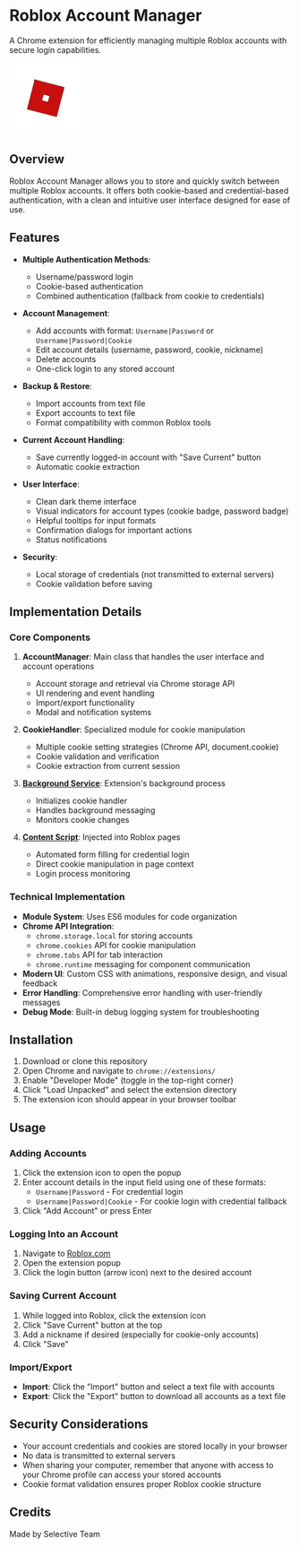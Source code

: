 # Roblox Account Manager

A Chrome extension for efficiently managing multiple Roblox accounts with secure login capabilities.

![Roblox Account Manager](icons/icon128.png)

## Overview

Roblox Account Manager allows you to store and quickly switch between multiple Roblox accounts. It offers both cookie-based and credential-based authentication, with a clean and intuitive user interface designed for ease of use.

## Features

- **Multiple Authentication Methods**:
  - Username/password login
  - Cookie-based authentication
  - Combined authentication (fallback from cookie to credentials)

- **Account Management**:
  - Add accounts with format: `Username|Password` or `Username|Password|Cookie`
  - Edit account details (username, password, cookie, nickname)
  - Delete accounts
  - One-click login to any stored account

- **Backup & Restore**:
  - Import accounts from text file
  - Export accounts to text file
  - Format compatibility with common Roblox tools

- **Current Account Handling**:
  - Save currently logged-in account with "Save Current" button
  - Automatic cookie extraction

- **User Interface**:
  - Clean dark theme interface
  - Visual indicators for account types (cookie badge, password badge)
  - Helpful tooltips for input formats
  - Confirmation dialogs for important actions
  - Status notifications

- **Security**:
  - Local storage of credentials (not transmitted to external servers)
  - Cookie validation before saving

## Implementation Details

### Core Components

1. **AccountManager**: Main class that handles the user interface and account operations
   - Account storage and retrieval via Chrome storage API
   - UI rendering and event handling
   - Import/export functionality
   - Modal and notification systems

2. **CookieHandler**: Specialized module for cookie manipulation
   - Multiple cookie setting strategies (Chrome API, document.cookie)
   - Cookie validation and verification
   - Cookie extraction from current session

3. **[Background Service](background.js)**: Extension's background process
   - Initializes cookie handler
   - Handles background messaging
   - Monitors cookie changes

4. **[Content Script](content.js)**: Injected into Roblox pages
   - Automated form filling for credential login
   - Direct cookie manipulation in page context
   - Login process monitoring

### Technical Implementation

- **Module System**: Uses ES6 modules for code organization
- **Chrome API Integration**:
  - `chrome.storage.local` for storing accounts
  - `chrome.cookies` API for cookie manipulation
  - `chrome.tabs` API for tab interaction
  - `chrome.runtime` messaging for component communication
- **Modern UI**: Custom CSS with animations, responsive design, and visual feedback
- **Error Handling**: Comprehensive error handling with user-friendly messages
- **Debug Mode**: Built-in debug logging system for troubleshooting

## Installation

1. Download or clone this repository
2. Open Chrome and navigate to `chrome://extensions/`
3. Enable "Developer Mode" (toggle in the top-right corner)
4. Click "Load Unpacked" and select the extension directory
5. The extension icon should appear in your browser toolbar

## Usage

### Adding Accounts

1. Click the extension icon to open the popup
2. Enter account details in the input field using one of these formats:
   - `Username|Password` - For credential login
   - `Username|Password|Cookie` - For cookie login with credential fallback
3. Click "Add Account" or press Enter

### Logging Into an Account

1. Navigate to [Roblox.com](https://www.roblox.com/)
2. Open the extension popup
3. Click the login button (arrow icon) next to the desired account

### Saving Current Account

1. While logged into Roblox, click the extension icon
2. Click "Save Current" button at the top
3. Add a nickname if desired (especially for cookie-only accounts)
4. Click "Save"

### Import/Export

- **Import**: Click the "Import" button and select a text file with accounts
- **Export**: Click the "Export" button to download all accounts as a text file

## Security Considerations

- Your account credentials and cookies are stored locally in your browser
- No data is transmitted to external servers
- When sharing your computer, remember that anyone with access to your Chrome profile can access your stored accounts
- Cookie format validation ensures proper Roblox cookie structure

## Credits

Made by Selective Team
